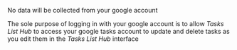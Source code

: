 No data will be collected from your google account

The sole purpose of logging in with your google account is to allow *Tasks List Hub* to access your google tasks account to update and delete tasks as you edit them in the *Tasks List Hub* interface
